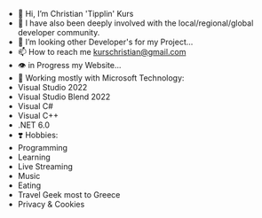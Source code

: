 - 👋 Hi, I’m Christian 'Tipplin' Kurs
- 👀 I have also been deeply involved with the local/regional/global developer community.
- 💞️ I’m looking other Developer's for my Project...
- 📫 How to reach me kurschristian@gmail.com
- 👁️ in Progress my Website...
- 🧑 Working mostly with Microsoft Technology:
- Visual Studio 2022
- Visual Studio Blend 2022
- Visual C#
- Visual C++
- .NET 6.0
- ❣️ Hobbies: 
- Programming
- Learning 
- Live Streaming
- Music
- Eating 
- Travel Geek most to Greece
- Privacy & Cookies
<!---
Tipplin/Tipplin is a ✨ special ✨ repository because its `README.md` (this file) appears on your GitHub profile.
You can click the Preview link to take a look at your changes.
--->
